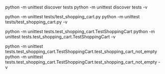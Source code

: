python -m unittest discover tests
python -m unittest discover tests -v

python -m unittest tests/test_shopping_cart.py
python -m unittest tests/test_shopping_cart.py -v

python -m unittest tests.test_shopping_cart.TestShoppingCart
python -m unittest tests.test_shopping_cart.TestShoppingCart -v

python -m unittest tests.test_shopping_cart.TestShoppingCart.test_shopping_cart_not_empty
python -m unittest tests.test_shopping_cart.TestShoppingCart.test_shopping_cart_not_empty -v